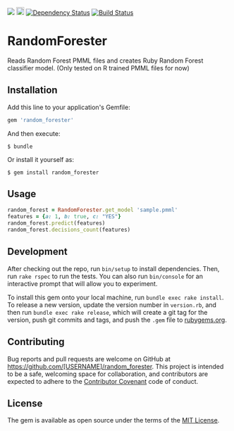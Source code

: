 <a href="https://codeclimate.com/github/asafschers/random_forester"><img src="https://codeclimate.com/github/asafschers/random_forester/badges/gpa.svg" /></a>
<a href="https://badge.fury.io/rb/random_forester"><img src="https://badge.fury.io/rb/random_forester.svg" alt="Gem Version" height="18"></a>
[![Dependency Status](https://www.versioneye.com/user/projects/5870c8c42f149b00509e72a3/badge.svg?style=flat-square)](https://www.versioneye.com/user/projects/5870c8c42f149b00509e72a3)
[![Build Status](https://travis-ci.org/asafschers/random_forester.svg?branch=master)](https://travis-ci.org/asafschers/random_forester)

# RandomForester

Reads Random Forest PMML files and creates Ruby Random Forest classifier model.
(Only tested on R trained PMML files for now)

## Installation

Add this line to your application's Gemfile:

```ruby
gem 'random_forester'
```

And then execute:

    $ bundle

Or install it yourself as:

    $ gem install random_forester

## Usage

```ruby
random_forest = RandomForester.get_model 'sample.pmml'
features = {a: 1, b: true, c: "YES"}
random_forest.predict(features)
random_forest.decisions_count(features)
```


## Development

After checking out the repo, run `bin/setup` to install dependencies. Then, run `rake rspec` to run the tests. You can also run `bin/console` for an interactive prompt that will allow you to experiment.

To install this gem onto your local machine, run `bundle exec rake install`. To release a new version, update the version number in `version.rb`, and then run `bundle exec rake release`, which will create a git tag for the version, push git commits and tags, and push the `.gem` file to [rubygems.org](https://rubygems.org).

## Contributing

Bug reports and pull requests are welcome on GitHub at https://github.com/[USERNAME]/random_forester. This project is intended to be a safe, welcoming space for collaboration, and contributors are expected to adhere to the [Contributor Covenant](contributor-covenant.org) code of conduct.


## License

The gem is available as open source under the terms of the [MIT License](http://opensource.org/licenses/MIT).

